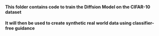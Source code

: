 #### This folder contains code to train the Diffsion Model on the CIFAR-10 dataset
#### It will then be used to create synthetic real world data using classifier-free guidance